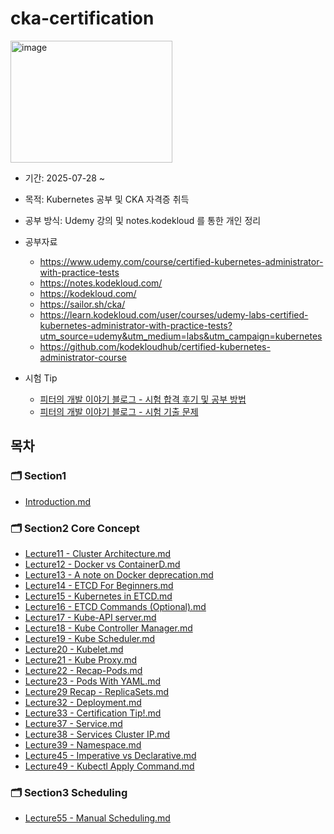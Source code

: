# cka-certification

<img width="259" height="195" alt="image" src="https://github.com/user-attachments/assets/7e7c8dd4-d1ab-461a-aa96-b1d9deeeb4e0" />

- 기간: 2025-07-28 ~
- 목적: Kubernetes 공부 및 CKA 자격증 취득
- 공부 방식: Udemy 강의 및 notes.kodekloud 를 통한 개인 정리
- 공부자료
  - https://www.udemy.com/course/certified-kubernetes-administrator-with-practice-tests
  - https://notes.kodekloud.com/
  - https://kodekloud.com/
  - https://sailor.sh/cka/
  - https://learn.kodekloud.com/user/courses/udemy-labs-certified-kubernetes-administrator-with-practice-tests?utm_source=udemy&utm_medium=labs&utm_campaign=kubernetes
  - https://github.com/kodekloudhub/certified-kubernetes-administrator-course

- 시험 Tip
  - [피터의 개발 이야기 블로그 - 시험 합격 후기 및 공부 방법](https://peterica.tistory.com/348)
  - [피터의 개발 이야기 블로그 - 시험 기출 문제](https://peterica.tistory.com/540)


##  목차

### 🗂️ Section1 

- [Introduction.md](section1%2FIntroduction.md)

### 🗂️ Section2 Core Concept
- [Lecture11 - Cluster Architecture.md](section2%2FLecture11%20-%20Cluster%20Architecture.md)
- [Lecture12 - Docker vs ContainerD.md](section2%2FLecture12%20-%20Docker%20vs%20ContainerD.md)
- [Lecture13 - A note on Docker deprecation.md](section2%2FLecture13%20-%20A%20note%20on%20Docker%20deprecation.md)
- [Lecture14 - ETCD For Beginners.md](section2%2FLecture14%20-%20ETCD%20For%20Beginners.md)
- [Lecture15 - Kubernetes in ETCD.md](section2%2FLecture15%20-%20Kubernetes%20in%20ETCD.md)
- [Lecture16 - ETCD Commands (Optional).md](section2%2FLecture16%20-%20ETCD%20Commands%20%28Optional%29.md)
- [Lecture17 - Kube-API server.md](section2%2FLecture17%20-%20Kube-API%20server.md)
- [Lecture18 - Kube Controller Manager.md](section2%2FLecture18%20-%20Kube%20Controller%20Manager.md)
- [Lecture19 - Kube Scheduler.md](section2%2FLecture19%20-%20Kube%20Scheduler.md)
- [Lecture20 - Kubelet.md](section2%2FLecture20%20-%20Kubelet.md)
- [Lecture21 - Kube Proxy.md](section2%2FLecture21%20-%20Kube%20Proxy.md)
- [Lecture22 - Recap-Pods.md](section2%2FLecture22%20-%20Recap-Pods.md)
- [Lecture23 - Pods With YAML.md](section2%2FLecture23%20-%20Pods%20With%20YAML.md)
- [Lecture29 Recap - ReplicaSets.md](section2%2FLecture29%20Recap%20-%20ReplicaSets.md)
- [Lecture32 - Deployment.md](section2%2FLecture32%20-%20Deployment.md)
- [Lecture33 - Certification Tip!.md](section2%2FLecture33%20-%20Certification%20Tip%21.md)
- [Lecture37 - Service.md](section2/Lecture37%20-%20Service.md)
- [Lecture38 - Services Cluster IP.md](section2/Lecture38%20-%20Services%20Cluster%20IP.md)
- [Lecture39 - Namespace.md](section2%2FLecture39%20-%20Namespace.md)
- [Lecture45 - Imperative vs Declarative.md](section2%2FLecture45%20-%20Imperative%20vs%20Declarative.md)
- [Lecture49 - Kubectl Apply Command.md](section2%2FLecture49%20-%20Kubectl%20Apply%20Command.md)

### 🗂️ Section3 Scheduling
- [Lecture55 - Manual Scheduling.md](section3%2FLecture55%20-%20Manual%20Scheduling.md)


